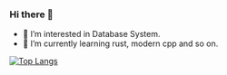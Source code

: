 ### Hi there 👋

<!--
**greenhandzpx/greenhandzpx** is a ✨ _special_ ✨ repository because its `README.md` (this file) appears on your GitHub profile.

Here are some ideas to get you started:

- 🔭 I’m currently working on ...
- 🌱 I’m currently learning ...
- 👯 I’m looking to collaborate on ...
- 🤔 I’m looking for help with ...
- 💬 Ask me about ...
- 📫 How to reach me: ...
- 😄 Pronouns: ...
- ⚡ Fun fact: ...
-->

- 🔭 I’m interested in Database System.
- 🌱 I’m currently learning rust, modern cpp and so on.

[![Top Langs](https://github-readme-stats.vercel.app/api/top-langs/?username=greenhandzpx&layout=compact)](https://github.com/greenhandzpx/github-readme-stats)
